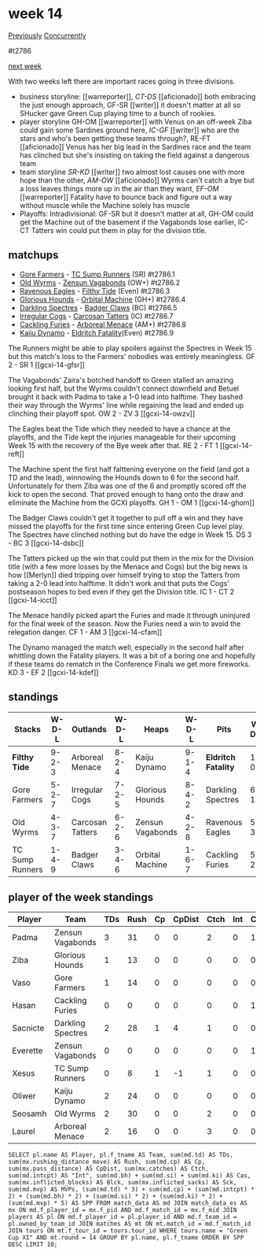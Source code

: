 # week 14

[Previously](week13)
[Concurrently](../ogiii/week09)

#t2786

[next week](week15)

With two weeks left there are important races going in three divisions.

* business storyline: [[warreporter]], *CT-DS* [[aficionado]] both embracing the just enough approach, GF-SR [[writer]] it doesn't matter at all so SHucker gave Green Cup playing time to a bunch of rookies.
* player storyline  GH-OM [[warreporter]] with Venus on an off-week Ziba could gain some Sardines ground here, *IC-GF* [[writer]] who are the stars and who's been getting these teams through?, RE-FT [[aficionado]] Venus has her big lead in the Sardines race and the team has clinched but she's insisting on taking the field against a dangerous team
* team storyline *SR-KD* [[writer]] two almost lost causes one with more hope than the other, *AM-OW* [[aficionado]] Wyrms can't catch a bye but a loss leaves things more up in the air than they want, *EF-OM* [[warreporter]] Fatality have to bounce back and figure out a way without muscle while the Machine solely has muscle
* Playoffs: Intradivisional: GF-SR but it doesn't matter at all, GH-OM could get the Machine out of the basement if the Vagabonds lose earlier, IC-CT Tatters win could put them in play for the division title.


## matchups

* [Gore Farmers](../../teams/gorefarmers) - [TC Sump Runners](../../teams/sumprunners) (SR) #t2786.1
* [Old Wyrms](../../teams/oldwyrms) - [Zensun Vagabonds](../../teams/zensunvagabonds) (OW+) #t2786.2
* [Ravenous Eagles](../../teams/ravenouseagles) - [Filthy Tide](../../teams/filthytide) (Even) #t2786.3
* [Glorious Hounds](../../teams/glorioushounds) - [Orbital Machine](../../teams/orbitalmachine) (GH+) #t2786.4
* [Darkling Spectres](../../teams/darklingspectres) - [Badger Claws](../../teams/badgerclaws) (BC) #t2786.5
* [Irregular Cogs](../../teams/irregularcogs) - [Carcosan Tatters](../../teams/carcosantatters) (IC) #t2786.7
* [Cackling Furies](../../teams/cacklingfuries) - [Arboreal Menace](../../teams/arborealmenace) (AM+) #t2786.8
* [Kaiju Dynamo](../../teams/kaijudynamo) - [Eldritch Fatality](../../teams/eldritchfatality)(Even) #t2786.9

The Runners might be able to play spoilers against the Spectres in Week 15 but this match's loss to the Farmers' nobodies was entirely meaningless. GF 2 - SR 1 [[gcxi-14-gfsr]]

The Vagabonds' Zaira's botched handoff to Green stalled an amazing looking first half, but the Wyrms couldn't connect downfield and Betuel brought it back with Padma to take a 1-0 lead into halftime. They bashed their way through the Wyrms' line while regaining the lead and ended up clinching their playoff spot. OW 2 - ZV 3 [[gcxi-14-owzv]]

The Eagles beat the Tide which they needed to have a chance at the playoffs, and the Tide kept the injuries manageable for their upcoming Week 15 with the recovery of the Bye week after that. RE 2 - FT 1 [[gcxi-14-reft]]

The Machine spent the first half falttening everyone on the field (and got a TD and the lead), winnowing the Hounds down to 6 for the second half. Unfortunately for them Ziba was one of the 6 and promptly scored off the kick to open the second. That proved enough to hang onto the draw and eliminate the Machine from the GCXI playoffs. GH 1 - OM 1 [[gcxi-14-ghom]]

The Badger Claws couldn't get it together to pull off a win and they have missed the playoffs for the first time since entering Green Cup level play. The Spectres have clinched nothing but do have the edge in Week 15.  DS 3 - BC 3 [[gcxi-14-dsbc]]

The Tatters picked up the win that could put them in the mix for the Division title (with a few more losses by the Menace and Cogs) but the big news is how [[Merlyn]] died tripping over himself trying to stop the Tatters from taking a 2-0 lead into halftime. It didn't work and that puts the Cogs' postseason hopes to bed even if they get the Division title. IC 1 - CT 2 [[gcxi-14-icct]]

The Menace handily picked apart the Furies and made it through uninjured for the final week of the season. Now the Furies need a win to avoid the relegation danger. CF 1 - AM 3 [[gcxi-14-cfam]]

The Dynamo managed the match well, especially in the second half after whittling down the Fatality players. It was a bit of a boring one and hopefully if these teams do rematch in the Conference Finals we get more fireworks. KD 3 - EF 2 [[gcxi-14-kdef]]

## standings

| Stacks | W-D-L | Outlands | W-D-L | Heaps | W-D-L | Pits | W-D-L |
|-------|-----|--|--|------|------|--|--|
| **Filthy Tide** | 9-2-3 | Arboreal Menace | 8-2-4 | Kaiju Dynamo | 9-1-4 | **Eldritch Fatality** | 11-0-3 |
| Gore Farmers | 5-2-7 | Irregular Cogs | 7-2-5 | Glorious Hounds | 8-4-2 | Darkling Spectres | 6-1-7 |
| Old Wyrms | 4-3-7 | Carcosan Tatters | 6-2-6 | Zensun Vagabonds | 4-2-8 | Ravenous Eagles | 5-3-6 |
| TC Sump Runners | 1-4-9 | Badger Claws | 3-4-6 | Orbital Machine | 1-6-7 | Cackling Furies | 5-2-7 |


## player of the week standings

| Player    | Team              | TDs  | Rush | Cp   | CpDist | Ctch | Int  | Cas  | Blck | Sck  | MVP  | SPP  |
|-----------|-------------------|------|------|------|--------|------|------|------|------|------|------|------|
| Padma    | Zensun Vagabonds  |    3 |   31 |    0 |      0 |    2 |    0 |    1 |    6 |    0 |    0 |   11 |
| Ziba     | Glorious Hounds   |    1 |   13 |    0 |      0 |    0 |    0 |    0 |    0 |    0 |    1 |    8 |
| Vaso     | Gore Farmers      |    1 |   14 |    0 |      0 |    0 |    0 |    0 |    3 |    0 |    1 |    8 |
| Hasan    | Cackling Furies   |    0 |    0 |    0 |      0 |    0 |    0 |    1 |    6 |    0 |    1 |    7 |
| Sacnicte | Darkling Spectres |    2 |   28 |    1 |      4 |    1 |    0 |    0 |    1 |    0 |    0 |    7 |
| Everette | Zensun Vagabonds  |    0 |    0 |    0 |      0 |    0 |    0 |    1 |    6 |    0 |    1 |    7 |
| Xesus    | TC Sump Runners   |    0 |    8 |    1 |     -1 |    1 |    0 |    0 |    3 |    0 |    1 |    6 |
| Oliwer   | Kaiju Dynamo      |    2 |   24 |    0 |      0 |    0 |    0 |    0 |    0 |    0 |    0 |    6 |
| Seosamh  | Old Wyrms         |    2 |   30 |    0 |      0 |    2 |    0 |    0 |    2 |    0 |    0 |    6 |
| Laurel   | Arboreal Menace   |    2 |   16 |    0 |      0 |    3 |    0 |    0 |    0 |    0 |    0 |    6 |


```
SELECT pl.name AS Player, pl.f_tname AS Team, sum(md.td) AS TDs, sum(mx.rushing_distance_move) AS Rush, sum(md.cp) AS Cp,	sum(mx.pass_distance) AS CpDist, sum(mx.catches) AS Ctch, sum(md.intcpt) AS "Int", sum(md.bh) + sum(md.si) + sum(md.ki) AS Cas, sum(mx.inflicted_blocks) AS Blck, sum(mx.inflicted_sacks) AS Sck, sum(md.mvp) AS MVPs, (sum(md.td) * 3) + sum(md.cp) + (sum(md.intcpt) * 2) + (sum(md.bh) * 2) + (sum(md.si) * 2) + (sum(md.ki) * 2) + (sum(md.mvp) * 5) AS SPP FROM match_data AS md JOIN match_data_es AS mx ON md.f_player_id = mx.f_pid AND md.f_match_id = mx.f_mid JOIN players AS pl ON md.f_player_id = pl.player_id AND md.f_team_id = pl.owned_by_team_id JOIN matches AS mt ON mt.match_id = md.f_match_id JOIN tours ON mt.f_tour_id = tours.tour_id WHERE tours.name = "Green Cup XI" AND mt.round = 14 GROUP BY pl.name, pl.f_tname ORDER BY SPP DESC LIMIT 10;
```
